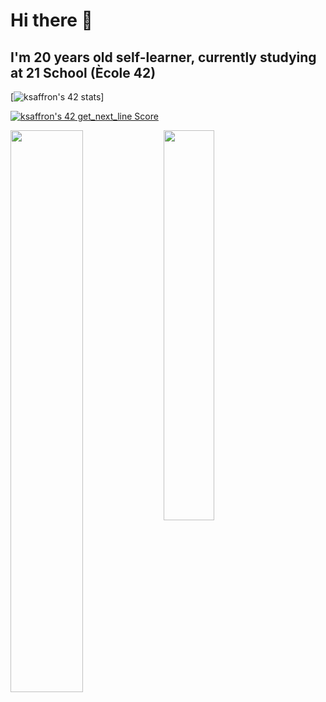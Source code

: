 # Hi there 👋  
## I'm 20 years old self-learner, currently studying at 21 School (Ècole 42)

<!--
**koztimesin/koztimesin** is a ✨ _special_ ✨ repository because its `README.md` (this file) appears on your GitHub profile.

Here are some ideas to get you started:

- 🔭 I’m currently working on ...
- 🌱 I’m currently learning ...
- 👯 I’m looking to collaborate on ...
- 🤔 I’m looking for help with ...
- 💬 Ask me about ...
- 📫 How to reach me: ...
- 😄 Pronouns: ...
- ⚡ Fun fact: ...
-->

[![ksaffron's 42 stats](https://badge42.vercel.app/api/v2/cl5p8q72e004009jrd2ukykfk/stats?cursusId=21&coalitionId=91)]  

[![ksaffron's 42 get_next_line Score](https://badge42.vercel.app/api/v2/cl5p8q72e004009jrd2ukykfk/project/2390809)](https://github.com/JaeSeoKim/badge42)

<img align = "left" width = "48%" src = "https://github-readme-stats.vercel.app/api?username=koztimesin&show_icons=true&theme=tokyonight" />

<img align = "left" width = "40%" src = "https://github-readme-stats.vercel.app/api/top-langs/?username=koztimesin&layout=compact&theme=tokyonight" />
